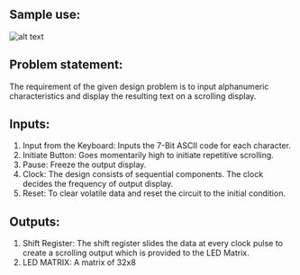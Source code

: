 ## Sample use:
![alt text](https://github.com/[username]/[reponame]/blob/[branch]/image.jpg?raw=true)

## Problem statement:
The requirement of the given design problem is to input alphanumeric characteristics and display the
resulting text on a scrolling display.

## Inputs:
1. Input from the Keyboard: Inputs the 7-Bit ASCII code for each character.
2. Initiate Button: Goes momentarily high to initiate repetitive scrolling.
3. Pause: Freeze the output display.
4. Clock: The design consists of sequential components. The clock decides the frequency of
output display.
5. Reset: To clear volatile data and reset the circuit to the initial condition.

## Outputs:
1. Shift Register: The shift register slides the data at every clock pulse to create a scrolling
output which is provided to the LED Matrix.
2. LED MATRIX: A matrix of 32x8
